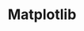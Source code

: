 ---
title: "Matplotlib"

categories: ['']

tags: ['Matplotlib']

arabic: ['مكتبة رسم بايثون ثنائية الابعاد مفتوحة المصدر']

publishers: ['معجم مصطلحات التعلم الآلي والتعلم العميق وعلم البيانات']

types: "word"

slug: ""
---